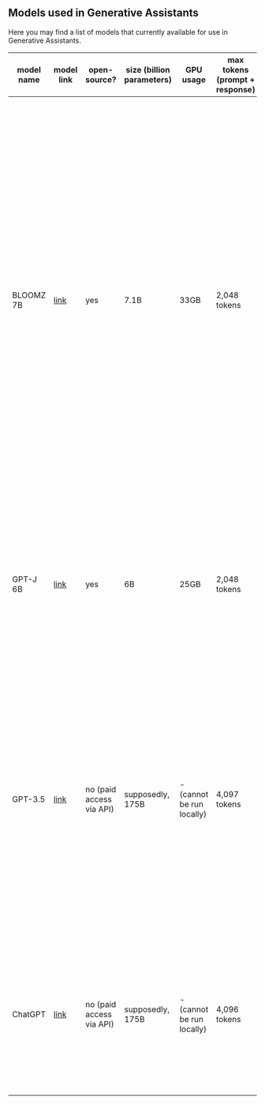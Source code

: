 ## Models used in Generative Assistants

Here you may find a list of models that currently available for use in Generative Assistants.

| model name | model link                                              | open-source?             | size (billion parameters) | GPU usage                 | max tokens (prompt + response) | description                                                                                                                                                                                                                                                                                                                                                                                                                                                                                                                                                                     |
|------------|---------------------------------------------------------|--------------------------|---------------------------|---------------------------|--------------------------------|---------------------------------------------------------------------------------------------------------------------------------------------------------------------------------------------------------------------------------------------------------------------------------------------------------------------------------------------------------------------------------------------------------------------------------------------------------------------------------------------------------------------------------------------------------------------------------|
| BLOOMZ 7B | [link](https://huggingface.co/bigscience/bloomz-7b1)    | yes                      | 7.1B                      | 33GB                      | 2,048 tokens                   | An open-source multilingual task-oriented large language model. BLOOMZ 7B1 comes from BLOOMZ model family (featuring 560M, 1.1B, 1.7B, 3B, 7.1B, and 176B parameter versions). Each of the models is a [BLOOM](https://huggingface.co/bigscience/bloom) model of corresponding size, fine-tuned on cross-lingual task-instruction dataset (46 languages, 16 NLP tasks).  For more details about BLOOM, refer to [this paper](https://arxiv.org/pdf/2211.05100.pdf). For more details about BLOOMZ and its dataset, refer to [this paper](https://arxiv.org/pdf/2211.01786.pdf). |
| GPT-J 6B   | [link](https://huggingface.co/EleutherAI/gpt-j-6b)      | yes                      | 6B                        | 25GB                      | 2,048 tokens                   | An open-source large language model. English-only, not fine-tuned for instruction following, not capable of code generation. For more details, refer to this [GitHub repo](https://github.com/kingoflolz/mesh-transformer-jax)                                                                                                                                                                                                                                                                                                                                                  |
| GPT-3.5    | [link](https://platform.openai.com/docs/models/gpt-3-5) | no (paid access via API) | supposedly, 175B          | - (cannot be run locally) | 4,097 tokens                   | Based on text-davinci-003 -- the largest and most capable of GPT-3/GPT-3.5 models family (featuring davinci, curie, babbage, ada models) not optimized for chat. Unlike earlier GPT-3 models, also able to understand and generate code. Unlike GPT-3.5 turbo, not optimised for chat. For more details, refer to [OpenAI website](https://platform.openai.com/docs/models/gpt-3-5).                                                                                                                                                                                            |
| ChatGPT    | [link](https://platform.openai.com/docs/models/gpt-3-5) | no (paid access via API) | supposedly, 175B          | - (cannot be run locally) | 4,096 tokens                   | Based on gpt-3.5-turbo -- the most capable of the entire GPT-3/GPT-3.5 models family. Optimized for chat. Able to understand and generate code. For more details, refer to [OpenAI website](https://platform.openai.com/docs/models/gpt-3-5).                                                                                                                                                                                                                                                                                                                                   |